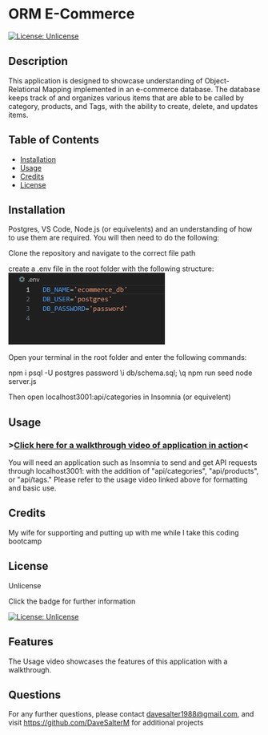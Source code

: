 
  
  # ORM E-Commerce

  [![License: Unlicense](https://img.shields.io/badge/license-Unlicense-blue.svg)](http://unlicense.org/)

  ## Description

  This application is designed to showcase understanding of Object-Relational Mapping implemented in an e-commerce database. The database keeps track of and organizes various items that are able to be called by category, products, and Tags, with the ability to create, delete, and updates items.

  ## Table of Contents

  - [Installation](#installation)
  - [Usage](#usage)
  - [Credits](#credits)
  - [License](#license)

  ## Installation

  Postgres, VS Code, Node.js (or equivelents) and an understanding of how to use them are required. You will then need to do the following:

  Clone the repository and navigate to the correct file path

  create a .env file in the root folder with the following structure:
  ![](./assets/screenshot.png)

  Open your terminal in the root folder and enter the following commands:

  npm i
  psql -U postgres
  password
  \i db/schema.sql;
  \q
  npm run seed
  node server.js

  Then open localhost3001:api/categories in Insomnia (or equivelent)

  ## Usage

  ### >[Click here for a walkthrough video of application in action](https://drive.google.com/file/d/1q0BCXWdAlb6AKnbCsic5h8bNp7v78nfl/view?usp=sharing)<

  You will need an application such as Insomnia to send and get API requests through localhost3001: with the addition of "api/categories", "api/products", or "api/tags." Please refer to the usage video linked above for formatting and basic use.

  ## Credits 

  My wife for supporting and putting up with me while I take this coding bootcamp

  ## License

  Unlicense 

  Click the badge for further information

  [![License: Unlicense](https://img.shields.io/badge/license-Unlicense-blue.svg)](http://unlicense.org/)

  ## Features

  The Usage video showcases the features of this application with a walkthrough.

  ## Questions
  
  For any further questions, please contact davesalter1988@gmail.com, and visit https://github.com/DaveSalterM for additional projects
